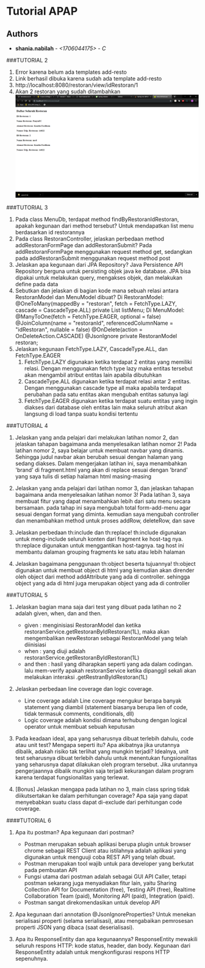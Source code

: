 # Tutorial APAP
## Authors
* **shania.nabilah** - *<1706044175>* - *C* <br>

###TUTORIAL 2
1. Error karena belum ada templates add-resto
2. Link berhasil dibuka karena sudah ada template add-resto
3. http://localhost:8080/restoran/view/idRestoran/1
4. Akan 2 restoran yang sudah ditambahkan
![Bukti](bukti.png)

###TUTORIAL 3
1. Pada class MenuDb, terdapat method findByRestoranIdRestoran, apakah kegunaan dari
   method tersebut?
   Untuk mendapatkan list menu berdasarkan id restorannya
2. Pada class RestoranController, jelaskan perbedaan method addRestoranFormPage dan
   addRestoranSubmit?
   Pada addRestoranFormPage menggunakan request method get, sedangkan pada addRestoranSubmit menggunakan request method post
3. Jelaskan apa kegunaan dari JPA Repository?
   Java Persistence API Repository berguna untuk persisting objek java ke database. JPA bisa dipakai untuk melakukan query, mengakses objek, dan melakukan define pada data
4. Sebutkan dan jelaskan di bagian kode mana sebuah relasi antara RestoranModel dan
   MenuModel dibuat?
   Di RestoranModel:
   @OneToMany(mappedBy = "restoran", fetch = FetchType.LAZY, cascade = CascadeType.ALL)
       private List<MenuModel> listMenu;
   Di MenuModel:
   @ManyToOne(fetch = FetchType.EAGER, optional = false)
       @JoinColumn(name = "restoranId", referencedColumnName = "idRestoran", nullable = false)
       @OnDelete(action = OnDeleteAction.CASCADE)
       @JsonIgnore
       private RestoranModel restoran;
5. Jelaskan kegunaan FetchType.LAZY, CascadeType.ALL, dan FetchType.EAGER
    1. FetchType.LAZY digunakan ketika terdapat 2 entitas yang memiliki relasi. Dengan menggunakan fetch type lazy maka entitas tersebut akan mengambil atribut entitas lain apabila dibutuhkan
    2. CascadeType.ALL digunakan ketika terdapat relasi antar 2 entitas. Dengan menggunakan cascade type all maka apabila terdapat perubahan pada satu entitas akan mengubah entitas satunya lagi
    3. FetchType.EAGER digunakan ketika terdapat suatu entitas yang ingin diakses dari database oleh entitas lain maka seluruh atribut akan langsung di load tanpa suatu kondisi tertentu
   
###TUTORIAL 4
1. Jelaskan yang anda pelajari dari melakukan latihan nomor 2, dan jelaskan tahapan bagaimana
   anda menyelesaikan latihan nomor 2!
   Pada latihan nomor 2, saya belajar untuk membuat navbar yang dinamis. Sehingga judul navbar akan berubah sesuai dengan halaman yang sedang diakses. Dalam mengerjakan latihan ini, saya menambahkan
   'brand' di fragment.html yang akan di replace sesuai dengan 'brand' yang saya tulis di setiap halaman html masing-masing
   
2. Jelaskan yang anda pelajari dari latihan nomor 3, dan jelaskan tahapan bagaimana anda
   menyelesaikan latihan nomor 3!
   Pada latihan 3, saya membuat fitur yang dapat menambahkan lebih dari satu menu secara bersamaan. pada tahap ini saya mengubah total form-add-menu agar sesuai dengan format yang diminta.
   kemudian saya mengubah controller dan menambahkan method untuk proses addRow, deleteRow, dan save
  
3. Jelaskan perbedaan th:include dan th:replace!
    th:include digunakan untuk meng-include seluruh konten dari fragment ke host-tag nya. th:replace digunakan untuk menggantikan host-tagnya. tag host ini membantu dalaman grouping fragments ke satu atau lebih halaman
    
4. Jelaskan bagaimana penggunaan th:object beserta tujuannya!
    th:object digunakan untuk membuat object di html yang kemudian akan dirender oleh object dari method addAttribute yang ada di controller. sehingga object
    yang ada di html juga merupakan object yang ada di controller
    
###TUTORIAL 5
1. Jelaskan bagian mana saja dari test yang dibuat pada latihan no 2 adalah given, when, dan and
   then.
   - given : menginisiasi RestoranModel dan ketika restoranService.getRestoranByIdRestoran(1L), 
             maka akan mengembalikan newRestoran sebagai RestoranModel yang telah diinisiasi
   - when : yang diuji adalah restoranService.getRestoranByIdRestoran(1L)
   - and then : hasil yang diharapkan seperti yang ada dalam codingan. lalu mem-verify
                apakah restoranService ketika dipanggil sekali akan melakukan interaksi .getRestranByIdRestoran(1L)
   
2. Jelaskan perbedaan line coverage dan logic coverage.
    - Line coverage adalah Line coverage mengukur berapa banyak statement yang diambil (statement biasanya berupa lien of code, tidak termasuk comments, conditionals, dll)
    - Logic coverage adalah kondisi dimana terhubung dengan logical operator untuk membuat sebuah keputusan
    
3. Pada keadaan ideal, apa yang seharusnya dibuat terlebih dahulu, code atau unit test? Mengapa
   seperti itu? Apa akibatnya jika urutannya dibalik, adakah risiko tak terlihat yang mungkin
   terjadi?
   Idealnya, unit test seharusnya dibuat terlebih dahulu untuk menentukan fungsionalitas yang seharusnya dapat dilakukan oleh program tersebut.
   Jika urutannya pengerjaannya dibalik mungkin saja terjadi kekurangan dalam program karena terdapat fungsionalitas yang terlewat.
   
4. [Bonus] Jelaskan mengapa pada latihan no 3, main class spring tidak diikutsertakan ke dalam
   perhitungan coverage? Apa saja yang dapat menyebabkan suatu class dapat di-exclude dari
   perhitungan code coverage.

####TUTORIAL 6
1. Apa itu postman? Apa kegunaan dari postman?
    - Postman merupakan sebuah aplikasi berupa plugin untuk browser chrome sebagai REST Client atau istilahnya adalah aplikasi yang digunakan untuk menguuji coba REST API yang telah dbuat.
    - Postman merupakan tool wajib untuk para developer yang berkutat pada pembuatan API
    - Fungsi utama dari postman adalah sebagai GUI API Caller, tetapi postman sekarang juga menyadiakan fitur lain, yaitu Sharing Collection API for Documentation (free), Testing API (free), Realtime Collaboration Team (paid), Monitoring API (paid), Integration (paid). 
    - Postman sangat direkomendasikan untuk develop API

2. Apa kegunaan dari annotation @JsonIgnoreProperties?
   Untuk menekan serialisasi properti (selama serialisasi), atau mengabaikan pemrosesan properti JSON yang dibaca (saat deserialisasi).

3. Apa itu ResponseEntity dan apa kegunaannya?
   ResponseEntity mewakili seluruh respons HTTP: kode status, header, dan body. Kegunaan dari ResponseEntity adalah untuk mengkonfigurasi respons HTTP sepenuhnya.
